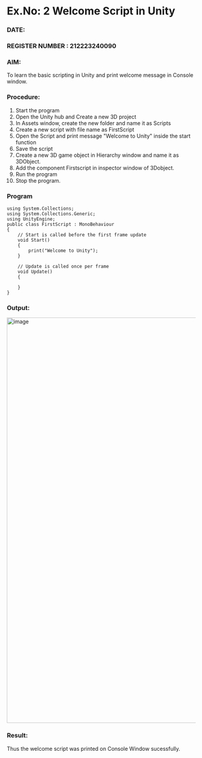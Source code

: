 # Ex.No: 2  Welcome Script in Unity
### DATE:                                                                            
### REGISTER NUMBER : 212223240090
### AIM: 
 To learn the basic scripting in Unity and print welcome message in Console window. 
### Procedure:
1. Start the program
2. Open the Unity hub and Create a new 3D project
3. In Assets window, create the new folder and name it as Scripts
4. Create a new script with file name as FirstScript
5. Open the Script and print message "Welcome to Unity" inside the start function
6. Save the script
7. Create a new 3D game object in Hierarchy window and name it as 3DObject.
8. Add the component Firstscript in inspector window of 3Dobject.
9. Run the program
10. Stop the program.
### Program 
```
using System.Collections;
using System.Collections.Generic;
using UnityEngine;
public class FirstScript : MonoBehaviour
{
    // Start is called before the first frame update
    void Start()
    {
        print("Welcome to Unity");
    }

    // Update is called once per frame
    void Update()
    {
        
    }
}

```
### Output:
<img width="1918" height="1079" alt="image" src="https://github.com/user-attachments/assets/3d7a80e0-a7d5-4fa0-9e71-c379b49015e8" />



### Result:
Thus the welcome script was printed on Console Window  sucessfully.

